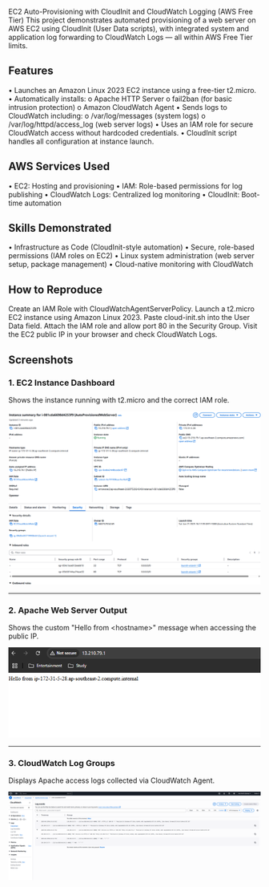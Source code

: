 EC2 Auto-Provisioning with CloudInit and CloudWatch Logging (AWS Free Tier)
This project demonstrates automated provisioning of a web server on AWS EC2 using CloudInit (User Data scripts), with integrated system and application log forwarding to CloudWatch Logs — all within AWS Free Tier limits.

## Features

•	Launches an Amazon Linux 2023 EC2 instance using a free-tier t2.micro.
•	Automatically installs:
o	Apache HTTP Server
o	fail2ban (for basic intrusion protection)
o	Amazon CloudWatch Agent
•	Sends logs to CloudWatch including:
o	/var/log/messages (system logs)
o	/var/log/httpd/access_log (web server logs)
•	Uses an IAM role for secure CloudWatch access without hardcoded credentials.
•	CloudInit script handles all configuration at instance launch.

## AWS Services Used

•	EC2: Hosting and provisioning
•	IAM: Role-based permissions for log publishing
•	CloudWatch Logs: Centralized log monitoring
•	CloudInit: Boot-time automation

## Skills Demonstrated

•	Infrastructure as Code (CloudInit-style automation)
•	Secure, role-based permissions (IAM roles on EC2)
•	Linux system administration (web server setup, package management)
•	Cloud-native monitoring with CloudWatch

## How to Reproduce

Create an IAM Role with CloudWatchAgentServerPolicy. 
Launch a t2.micro EC2 instance using Amazon Linux 2023. 
Paste cloud-init.sh into the User Data field. 
Attach the IAM role and allow port 80 in the Security Group.
Visit the EC2 public IP in your browser and check CloudWatch Logs.


## Screenshots

### 1. EC2 Instance Dashboard

Shows the instance running with t2.micro and the correct IAM role.

![EC2 Dashboard](Screenshots/ec2-dashboard.png)

---

### 2. Apache Web Server Output

Shows the custom "Hello from \<hostname\>" message when accessing the public IP.

![Apache Output](Screenshots/apache-output.png)

---

### 3. CloudWatch Log Groups

Displays Apache access logs collected via CloudWatch Agent.

![CloudWatch Logs](Screenshots/cloudwatch-logs.png)
